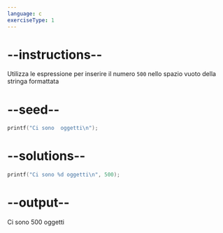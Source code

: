 ```yaml
---
language: c
exerciseType: 1
---
```


# --instructions--

Utilizza le espressione per inserire il numero `500` nello spazio vuoto della stringa formattata

# --seed--

```c
printf("Ci sono  oggetti\n");
```

# --solutions--

```c
printf("Ci sono %d oggetti\n", 500);
```

# --output--

Ci sono 500 oggetti
